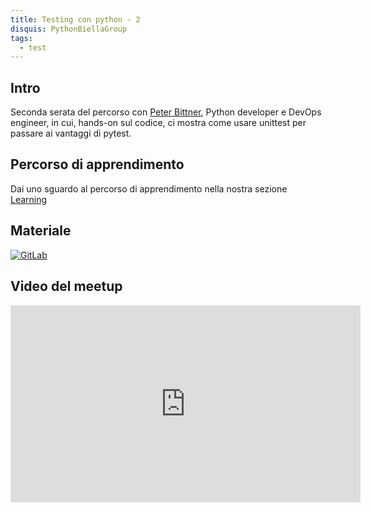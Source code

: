 ```yaml
---
title: Testing con python - 2
disquis: PythonBiellaGroup
tags:
  - test
---
```


## Intro

Seconda serata del percorso con [Peter Bittner](https://www.linkedin.com/in/peterbittner/), Python developer e DevOps engineer, in cui, hands-on sul codice, ci mostra come usare unittest per passare ai vantaggi di pytest.

## Percorso di apprendimento

Dai uno sguardo al percorso di apprendimento nella nostra sezione [Learning](../../../learning/testing_python/index.md)

## Materiale

[![GitLab](https://img.shields.io/badge/gitlab-%23181717.svg?style=for-the-badge&logo=gitlab&logoColor=white)](https://gitlab.com/pythonbiellagroup/testinginpython)

## Video del meetup

<iframe width="560" height="315" src="https://www.youtube.com/embed/4RVOB4eIs-w?si=pf8VMIAz4bNpt2jM" title="YouTube video player" frameborder="0" allow="accelerometer; autoplay; clipboard-write; encrypted-media; gyroscope; picture-in-picture; web-share" allowfullscreen></iframe>

